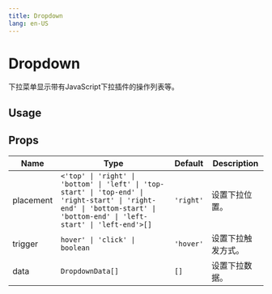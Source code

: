 ```yaml
---
title: Dropdown
lang: en-US
---
```


# Dropdown <sup><PlBadge value="New" /></sup>

下拉菜单显示带有JavaScript下拉插件的操作列表等。

## Usage

<demo src="../../../example/dropdown/usage.vue"></demo>

## Props

| Name       | Type       | Default     | Description                           |
| ------     | ---------- | ----------- | ------------------------------------- |
| placement    | `<'top' \| 'right' \| 'bottom' \| 'left' \| 'top-start' \| 'top-end' \| 'right-start' \| 'right-end' \| 'bottom-start' \| 'bottom-end' \| 'left-start' \| 'left-end'>[]` | `'right'` | 设置下拉位置。 |
| trigger    | `hover' \| 'click' \| boolean` | `'hover'` | 设置下拉触发方式。 |
| data  | `DropdownData[]`   | `[]`   | 设置下拉数据。 |
